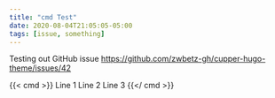 ```yaml
---
title: "cmd Test"
date: 2020-08-04T21:05:05-05:00
tags: [issue, something]
---
```


Testing out GitHub issue https://github.com/zwbetz-gh/cupper-hugo-theme/issues/42

{{< cmd >}}
Line 1
Line 2
Line 3
{{</ cmd >}}
